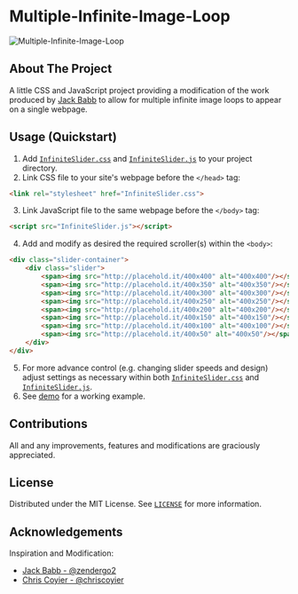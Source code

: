 # Multiple-Infinite-Image-Loop

![Multiple-Infinite-Image-Loop](https://media.giphy.com/media/jf8AC2AI9r9vgBL0z0/giphy.gif)

## About The Project

A little CSS and JavaScript project providing a modification of the work produced
by [Jack Babb](https://codepen.io/zendergo2/pen/VjQpOo) to allow for multiple infinite image loops to appear on a single
webpage.

## Usage (Quickstart)

1. Add [`InfiniteSlider.css`](InfiniteSlider.css) and [`InfiniteSlider.js`](InfiniteSlider.js) to your project
   directory.
2. Link CSS file to your site's webpage before the `</head>` tag:
```html
<link rel="stylesheet" href="InfiniteSlider.css">
```
3. Link JavaScript file to the same webpage before the `</body>` tag:
```html
<script src="InfiniteSlider.js"></script>
```
4. Add and modify as desired the required scroller(s) within the `<body>`:
```html
<div class="slider-container">
    <div class="slider">
        <span><img src="http://placehold.it/400x400" alt="400x400"/></span>
        <span><img src="http://placehold.it/400x350" alt="400x350"/></span>
        <span><img src="http://placehold.it/400x300" alt="400x300"/></span>
        <span><img src="http://placehold.it/400x250" alt="400x250"/></span>
        <span><img src="http://placehold.it/400x200" alt="400x200"/></span>
        <span><img src="http://placehold.it/400x150" alt="400x150"/></span>
        <span><img src="http://placehold.it/400x100" alt="400x100"/></span>
        <span><img src="http://placehold.it/400x50" alt="400x50"/></span>
    </div>
</div>
```
5. For more advance control (e.g. changing slider speeds and design) adjust settings as necessary within
   both [`InfiniteSlider.css`](InfiniteSlider.css) and [`InfiniteSlider.js`](InfiniteSlider.js).
6. See [demo](Demo.html) for a working example.

## Contributions

All and any improvements, features and modifications are graciously appreciated.

## License

Distributed under the MIT License. See [`LICENSE`](LICENSE) for more information.

## Acknowledgements

Inspiration and Modification:

* [Jack Babb - @zendergo2](https://codepen.io/zendergo2/pen/VjQpOo)
* [Chris Coyier - @chriscoyier](https://css-tricks.com/infinite-all-css-scrolling-slideshow/)
